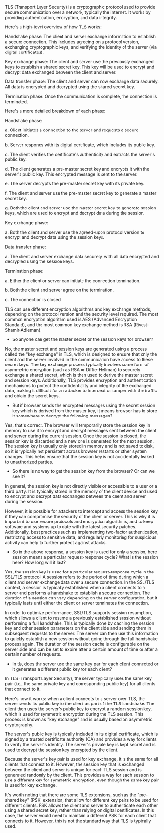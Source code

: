 TLS (Transport Layer Security) is a cryptographic protocol used to provide secure communication over a network, typically the internet. It works by providing authentication, encryption, and data integrity.

Here's a high-level overview of how TLS works:

Handshake phase: The client and server exchange information to establish a secure connection. This includes agreeing on a protocol version, exchanging cryptographic keys, and verifying the identity of the server (via digital certificates).

Key exchange phase: The client and server use the previously exchanged keys to establish a shared secret key. This key will be used to encrypt and decrypt data exchanged between the client and server.

Data transfer phase: The client and server can now exchange data securely. All data is encrypted and decrypted using the shared secret key.

Termination phase: Once the communication is complete, the connection is terminated.

Here's a more detailed breakdown of each phase:

Handshake phase:

a. Client initiates a connection to the server and requests a secure connection.

b. Server responds with its digital certificate, which includes its public key.

c. The client verifies the certificate's authenticity and extracts the server's public key.

d. The client generates a pre-master secret key and encrypts it with the server's public key. This encrypted message is sent to the server.

e. The server decrypts the pre-master secret key with its private key.

f. The client and server use the pre-master secret key to generate a master secret key.

g. Both the client and server use the master secret key to generate session keys, which are used to encrypt and decrypt data during the session.

Key exchange phase:

a. Both the client and server use the agreed-upon protocol version to encrypt and decrypt data using the session keys.

Data transfer phase:

a. The client and server exchange data securely, with all data encrypted and decrypted using the session keys.

Termination phase:

a. Either the client or server can initiate the connection termination.

b. Both the client and server agree on the termination.

c. The connection is closed.

TLS can use different encryption algorithms and key exchange methods, depending on the protocol version and the security level required. The most common encryption algorithm used is AES (Advanced Encryption Standard), and the most common key exchange method is RSA (Rivest-Shamir-Adleman).

- So anyone can get the master secret or the session keys for browser?

No, the master secret and session keys are generated using a process called the "key exchange" in TLS, which is designed to ensure that only the client and the server involved in the communication have access to these secret keys. The key exchange process typically involves some form of asymmetric encryption (such as RSA or Diffie-Hellman) to securely exchange a shared secret, which is then used to derive the master secret and session keys. Additionally, TLS provides encryption and authentication mechanisms to protect the confidentiality and integrity of the exchanged data, making it difficult for an attacker to intercept or tamper with the traffic and obtain the secret keys.

- But if browser sends the encrypted messages using the secret session key which is derived from the master key, it means browser has to store it somewhere to decrypt the following messages?

Yes, that's correct. The browser will temporarily store the session key in memory to use it to encrypt and decrypt messages sent between the client and server during the current session. Once the session is closed, the session key is discarded and a new one is generated for the next session. The session key is usually only stored in memory and is not saved to disk, so it is typically not persistent across browser restarts or other system changes. This helps ensure that the session key is not accidentally leaked to unauthorized parties.

- So there is no way to get the session key from the browser? Or can we see it?

In general, the session key is not directly visible or accessible to a user or a third party. It is typically stored in the memory of the client device and used to encrypt and decrypt data exchanged between the client and server during the session.

However, it is possible for attackers to intercept and access the session key if they can compromise the security of the client or server. This is why it is important to use secure protocols and encryption algorithms, and to keep software and systems up to date with the latest security patches. Additionally, best practices such as implementing two-factor authentication, restricting access to sensitive data, and regularly monitoring for suspicious activity can help to further protect against attacks.

- So in the above response, a session key is used for only a session, here session means a particular request-response cycle? What is the session here? How long will it last?

Yes, the session key is used for a particular request-response cycle in the SSL/TLS protocol. A session refers to the period of time during which a client and server exchange data over a secure connection. In the SSL/TLS context, a session is typically established when a client connects to a server and performs a handshake to establish a secure connection. The duration of a session can vary depending on the server configuration, but it typically lasts until either the client or server terminates the connection.

In order to optimize performance, SSL/TLS supports session resumption, which allows a client to resume a previously established session without performing a full handshake. This is typically done by caching the session key and other session parameters on the client side and sending them in subsequent requests to the server. The server can then use this information to quickly establish a new session without going through the full handshake process again. The duration of the session cache is configurable on the server side and can be set to expire after a certain amount of time or after a certain number of requests.

- In tls, does the server use the same key par for each client connected or it generates a different public key for each client?

In TLS (Transport Layer Security), the server typically uses the same key pair (i.e., the same private key and corresponding public key) for all clients that connect to it.

Here's how it works: when a client connects to a server over TLS, the server sends its public key to the client as part of the TLS handshake. The client then uses the server's public key to encrypt a random session key, which is used for symmetric encryption during the TLS session. This process is known as "key exchange" and is usually based on asymmetric cryptography.

The server's public key is typically included in its digital certificate, which is signed by a trusted certificate authority (CA) and provides a way for clients to verify the server's identity. The server's private key is kept secret and is used to decrypt the session key encrypted by the client.

Because the server's key pair is used for key exchange, it is the same for all clients that connect to it. However, the session key that is exchanged between the client and server is unique for each TLS session and is generated randomly by the client. This provides a way for each session to use a different key for symmetric encryption, even though the same key pair is used for key exchange.

It's worth noting that there are some TLS extensions, such as the "pre-shared key" (PSK) extension, that allow for different key pairs to be used for different clients. PSK allows the client and server to authenticate each other using a shared secret key, rather than relying on digital certificates. In this case, the server would need to maintain a different PSK for each client that connects to it. However, this is not the standard way that TLS is typically used.
